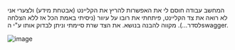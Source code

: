 המחשב עבודה חוסם לי את האפשרות להריץ את הקליינט (אבטחת מידע) ולצערי אני לא רואה את צד הקליינט, פיתחתי את רובו על עיוור (ניסיתי באמת הכל אז ללא הצלחה לסדר...).
מקווה להבנה בנושא. את הצד שרת סיימתי וניתן לבדוק אותו ע"י הswagger.

![image](https://github.com/user-attachments/assets/24216b78-3774-4944-821e-ad1aff930fe4)
